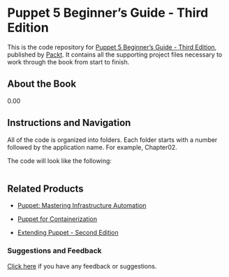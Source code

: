 # Puppet 5 Beginner’s Guide - Third Edition
This is the code repository for [Puppet 5 Beginner’s Guide - Third Edition](https://www.packtpub.com/networking-and-servers/puppet-5-beginner’s-guide-third-edition?utm_source=github&utm_medium=repository&utm_campaign=9781788472906), published by [Packt](https://www.packtpub.com/?utm_source=github). It contains all the supporting project files necessary to work through the book from start to finish.
## About the Book
0.00
## Instructions and Navigation
All of the code is organized into folders. Each folder starts with a number followed by the application name. For example, Chapter02.



The code will look like the following:
```

```



## Related Products
* [Puppet: Mastering Infrastructure Automation](https://www.packtpub.com/virtualization-and-cloud/puppet-mastering-infrastructure-automation?utm_source=github&utm_medium=repository&utm_campaign=9781788399708)

* [Puppet for Containerization](https://www.packtpub.com/networking-and-servers/puppet-containerization?utm_source=github&utm_medium=repository&utm_campaign=9781785883286)

* [Extending Puppet - Second Edition](https://www.packtpub.com/networking-and-servers/extending-puppet-second-edition?utm_source=github&utm_medium=repository&utm_campaign=9781785885686)

### Suggestions and Feedback
[Click here](https://docs.google.com/forms/d/e/1FAIpQLSe5qwunkGf6PUvzPirPDtuy1Du5Rlzew23UBp2S-P3wB-GcwQ/viewform) if you have any feedback or suggestions.
